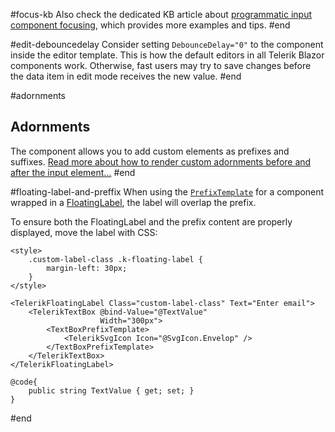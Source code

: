 #focus-kb
Also check the dedicated KB article about [programmatic input component focusing](slug:inputs-kb-focus), which provides more examples and tips.
#end

#edit-debouncedelay
Consider setting `DebounceDelay="0"` to the component inside the editor template. This is how the default editors in all Telerik Blazor components work. Otherwise, fast users may try to save changes before the data item in edit mode receives the new value.
#end

#adornments
## Adornments

The component allows you to add custom elements as prefixes and suffixes. [Read more about how to render custom adornments before and after the input element...](slug:common-features/input-adornments)
#end

#floating-label-and-preffix
When using the [`PrefixTemplate`](slug:common-features/input-adornments#adding-a-prefix-adornment) for a component wrapped in a [FloatingLabel](slug:floatinglabel-overview), the label will overlap the prefix.

To ensure both the FloatingLabel and the prefix content are properly displayed, move the label with CSS:

````RAZOR
<style>
    .custom-label-class .k-floating-label {
        margin-left: 30px;
    }
</style>

<TelerikFloatingLabel Class="custom-label-class" Text="Enter email">
    <TelerikTextBox @bind-Value="@TextValue"
                    Width="300px">
        <TextBoxPrefixTemplate>
            <TelerikSvgIcon Icon="@SvgIcon.Envelop" />
        </TextBoxPrefixTemplate>
    </TelerikTextBox>
</TelerikFloatingLabel>

@code{
    public string TextValue { get; set; }
}
````
#end